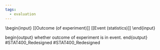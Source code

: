 ```yaml
---
tags:
  - evaluation
---
```

\begin{input}
[[Outcome (of experiment)]]
[[Event (statistics)]]
\end{input}

begin{output}
whether outcome of experiment is in event.
end{output}
#STAT400_Redesigned
#STAT400_Redesigned